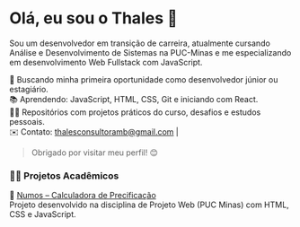 # Olá, eu sou o Thales 👋

Sou um desenvolvedor em transição de carreira, atualmente cursando Análise e Desenvolvimento de Sistemas na PUC-Minas e me especializando em desenvolvimento Web Fullstack com JavaScript.

🚀 Buscando minha primeira oportunidade como desenvolvedor júnior ou estagiário.  
📚 Aprendendo: JavaScript, HTML, CSS, Git e iniciando com React.  
👨‍💻 Repositórios com projetos práticos do curso, desafios e estudos pessoais.  
✉️ Contato: thalesconsultoramb@gmail.com | 

> Obrigado por visitar meu perfil! 😊


### 👨‍🏫 Projetos Acadêmicos

🔗 [Numos – Calculadora de Precificação](https://github.com/ICEI-PUC-Minas-PMV-ADS/pmv-ads-2025-1-e1-proj-web-t9-numos)  
Projeto desenvolvido na disciplina de Projeto Web (PUC Minas) com HTML, CSS e JavaScript.
